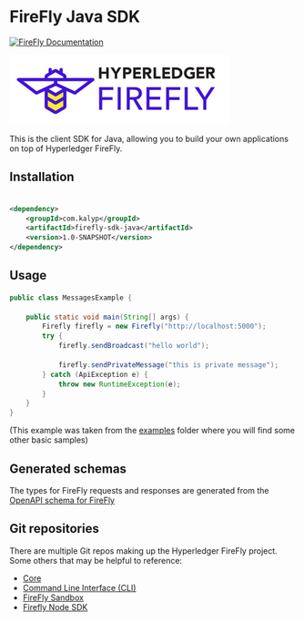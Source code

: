 # FireFly Java SDK

[![FireFly Documentation](https://img.shields.io/static/v1?label=FireFly&message=documentation&color=informational)](https://hyperledger.github.io/firefly//)

![Hyperledger FireFly](./images/hyperledger_firefly_logo.png)

This is the client SDK for Java, allowing you to build your own applications on top of Hyperledger FireFly.

## Installation

```xml

<dependency>
    <groupId>com.kalyp</groupId>
    <artifactId>firefly-sdk-java</artifactId>
    <version>1.0-SNAPSHOT</version>
</dependency>

```

## Usage

```java
public class MessagesExample {

    public static void main(String[] args) {
        Firefly firefly = new Firefly("http://localhost:5000");
        try {
            firefly.sendBroadcast("hello world");

            firefly.sendPrivateMessage("this is private message");
        } catch (ApiException e) {
            throw new RuntimeException(e);
        }
    }
}
```

(This example was taken from the [examples](src/main/java/com/kalyp/examples) folder where you will find some other basic samples)

## Generated schemas

The types for FireFly requests and responses are generated from the [OpenAPI schema for FireFly](https://hyperledger.github.io/firefly/swagger/swagger.html)

## Git repositories

There are multiple Git repos making up the Hyperledger FireFly project. Some others
that may be helpful to reference:

- [Core](https://github.com/hyperledger/firefly)
- [Command Line Interface (CLI)](https://github.com/hyperledger/firefly-cli)
- [FireFly Sandbox](https://github.com/hyperledger/firefly-sandbox)
- [Firefly Node SDK](https://github.com/hyperledger/firefly-sdk-nodejs/tree/main/lib)